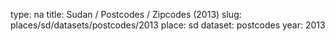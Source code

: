 type: na
title: Sudan / Postcodes / Zipcodes (2013)
slug: places/sd/datasets/postcodes/2013
place: sd
dataset: postcodes
year: 2013

